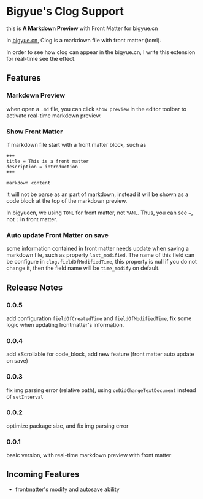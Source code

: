# Bigyue's Clog Support

this is **A Markdown Preview** with Front Matter for bigyue.cn

In [bigyue.cn](https://bigyue.cn), Clog is a markdown file with front matter (toml). 

In order to see how clog can appear in the bigyue.cn, I write this extension for real-time see the effect.

## Features

### Markdown Preview

when open a `.md` file, you can click `show preview` in the editor toolbar to activate real-time markdown preview.

### Show Front Matter

if markdown file start with a front matter block, such as

```
+++
title = This is a front matter
description = introduction
+++

markdown content
```

it will not be parse as an part of markdown, instead it will be shown as a code block at the top of the markdown preview.

In bigyuecn, we using `TOML` for front matter, not `YAML`. Thus, you can see `=`, not `:` in front matter.

### Auto update Front Matter on save

some information contained in front matter needs update when saving a markdown file, such as property `last_modified`. The name of this field can be configure in `clog.fieldOfModifiedTime`, this property is null if you do not change it, then the field name will be `time_modify` on default.

## Release Notes

### 0.0.5

add configuration `fieldOfCreatedTime` and `fieldOfModifiedTime`, fix some logic when updating frontmatter's information.

### 0.0.4

add xScrollable for code_block, add new feature (front matter auto update on save)

### 0.0.3

fix img parsing error (relative path), using `onDidChangeTextDocument` instead of `setInterval`

### 0.0.2

optimize package size, and fix img parsing error

### 0.0.1

basic version, with real-time markdown preview with front matter 

## Incoming Features

- frontmatter's modify and autosave ability
